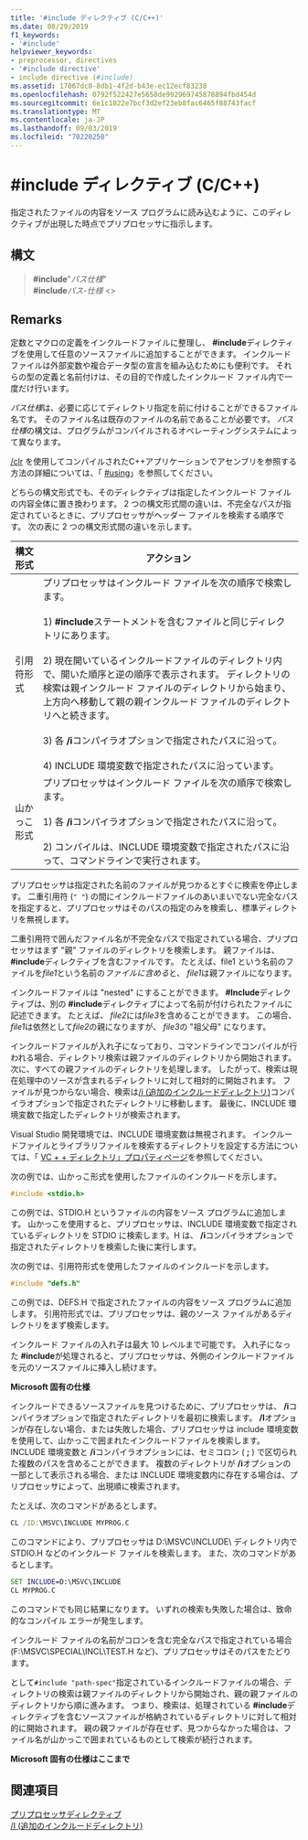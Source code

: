 ```yaml
---
title: '#include ディレクティブ (C/C++)'
ms.date: 08/29/2019
f1_keywords:
- '#include'
helpviewer_keywords:
- preprocessor, directives
- '#include directive'
- include directive (#include)
ms.assetid: 17067dc0-8db1-4f2d-b43e-ec12ecf83238
ms.openlocfilehash: 0792f522427e5658de992969745878894fbd454d
ms.sourcegitcommit: 6e1c1822e7bcf3d2ef23eb8fac6465f88743facf
ms.translationtype: MT
ms.contentlocale: ja-JP
ms.lasthandoff: 09/03/2019
ms.locfileid: "70220250"
---
```

# <a name="include-directive-cc"></a>#include ディレクティブ (C/C++)

指定されたファイルの内容をソース プログラムに読み込むように、このディレクティブが出現した時点でプリプロセッサに指示します。

## <a name="syntax"></a>構文

> **#include**"*パス仕様*" \
> **#include***パス-仕様* \<>

## <a name="remarks"></a>Remarks

定数とマクロの定義をインクルードファイルに整理し、 **#include**ディレクティブを使用して任意のソースファイルに追加することができます。 インクルード ファイルは外部変数や複合データ型の宣言を組み込むためにも便利です。 それらの型の定義と名前付けは、その目的で作成したインクルード ファイル内で一度だけ行います。

*パス仕様*は、必要に応じてディレクトリ指定を前に付けることができるファイル名です。 そのファイル名は既存のファイルの名前であることが必要です。 *パス仕様*の構文は、プログラムがコンパイルされるオペレーティングシステムによって異なります。

[/clr](../build/reference/clr-common-language-runtime-compilation.md) を使用してコンパイルされたC++アプリケーションでアセンブリを参照する方法の詳細については、「 [#using](../preprocessor/hash-using-directive-cpp.md)」を参照してください。

どちらの構文形式でも、そのディレクティブは指定したインクルード ファイルの内容全体に置き換わります。 2 つの構文形式間の違いは、不完全なパスが指定されているときに、プリプロセッサがヘッダー ファイルを検索する順序です。 次の表に 2 つの構文形式間の違いを示します。

|構文形式|アクション|
|---|------------|
|引用符形式|プリプロセッサはインクルード ファイルを次の順序で検索します。<br/><br/> 1) **#include**ステートメントを含むファイルと同じディレクトリにあります。<br/><br/> 2) 現在開いているインクルードファイルのディレクトリ内で、開いた順序と逆の順序で表示されます。 ディレクトリの検索は親インクルード ファイルのディレクトリから始まり、上方向へ移動して親の親インクルード ファイルのディレクトリへと続きます。<br/><br/> 3) 各 **/i**コンパイラオプションで指定されたパスに沿って。<br/><br/> 4) INCLUDE 環境変数で指定されたパスに沿っています。|
|山かっこ形式|プリプロセッサはインクルード ファイルを次の順序で検索します。<br/><br/> 1) 各 **/i**コンパイラオプションで指定されたパスに沿って。<br/><br/> 2) コンパイルは、INCLUDE 環境変数で指定されたパスに沿って、コマンドラインで実行されます。|

プリプロセッサは指定された名前のファイルが見つかるとすぐに検索を停止します。 二重引用符 (`" "`) の間にインクルードファイルのあいまいでない完全なパスを指定すると、プリプロセッサはそのパスの指定のみを検索し、標準ディレクトリを無視します。

二重引用符で囲んだファイル名が不完全なパスで指定されている場合、プリプロセッサはまず "親" ファイルのディレクトリを検索します。 親ファイルは、 **#include**ディレクティブを含むファイルです。 たとえば、file1 という名前のファイルを*file1*という名前の*ファイルに含める*と、 *file1*は親ファイルになります。

インクルードファイルは "nested" にすることができます。 **#Include**ディレクティブは、別の **#include**ディレクティブによって名前が付けられたファイルに記述できます。 たとえば、 *file2*には*file3*を含めることができます。 この場合、 *file1*は依然として*file2*の親になりますが、 *file3*の "祖父母" になります。

インクルードファイルが入れ子になっており、コマンドラインでコンパイルが行われる場合、ディレクトリ検索は親ファイルのディレクトリから開始されます。 次に、すべての親ファイルのディレクトリを処理します。 したがって、検索は現在処理中のソースが含まれるディレクトリに対して相対的に開始されます。 ファイルが見つからない場合、検索は[/i (追加のインクルードディレクトリ)](../build/reference/i-additional-include-directories.md)コンパイラオプションで指定されたディレクトリに移動します。 最後に、INCLUDE 環境変数で指定したディレクトリが検索されます。

Visual Studio 開発環境では、INCLUDE 環境変数は無視されます。 インクルードファイルとライブラリファイルを検索するディレクトリを設定する方法については、「 [VC + + ディレクトリ」プロパティページ](../build/reference/vcpp-directories-property-page.md)を参照してください。

次の例では、山かっこ形式を使用したファイルのインクルードを示します。

```C
#include <stdio.h>
```

この例では、STDIO.H というファイルの内容をソース プログラムに追加します。 山かっこを使用すると、プリプロセッサは、INCLUDE 環境変数で指定されているディレクトリを STDIO に検索します。H は、 **/i**コンパイラオプションで指定されたディレクトリを検索した後に実行します。

次の例では、引用符形式を使用したファイルのインクルードを示します。

```C
#include "defs.h"
```

この例では、DEFS.H で指定されたファイルの内容をソース プログラムに追加します。 引用符形式では、プリプロセッサは、親のソース ファイルがあるディレクトリをまず検索します。

インクルード ファイルの入れ子は最大 10 レベルまで可能です。 入れ子になった **#include**が処理されると、プリプロセッサは、外側のインクルードファイルを元のソースファイルに挿入し続けます。

**Microsoft 固有の仕様**

インクルードできるソースファイルを見つけるために、プリプロセッサは、 **/i**コンパイラオプションで指定されたディレクトリを最初に検索します。 **/I**オプションが存在しない場合、または失敗した場合、プリプロセッサは include 環境変数を使用して、山かっこで囲まれたインクルードファイルを検索します。 INCLUDE 環境変数と **/i**コンパイラオプションには、セミコロン ( **;** ) で区切られた複数のパスを含めることができます。 複数のディレクトリが **/i**オプションの一部として表示される場合、または INCLUDE 環境変数内に存在する場合は、プリプロセッサによって、出現順に検索されます。

たとえば、次のコマンドがあるとします。

```cmd
CL /ID:\MSVC\INCLUDE MYPROG.C
```

このコマンドにより、プリプロセッサは D:\MSVC\INCLUDE\ ディレクトリ内で STDIO.H などのインクルード ファイルを検索します。 また、次のコマンドがあるとします。

```cmd
SET INCLUDE=D:\MSVC\INCLUDE
CL MYPROG.C
```

このコマンドでも同じ結果になります。 いずれの検索も失敗した場合は、致命的なコンパイル エラーが発生します。

インクルード ファイルの名前がコロンを含む完全なパスで指定されている場合 (F:\MSVC\SPECIAL\INCL\TEST.H など)、プリプロセッサはそのパスをたどります。

として`#include "path-spec"`指定されているインクルードファイルの場合、ディレクトリの検索は親ファイルのディレクトリから開始され、親の親ファイルのディレクトリから順に進みます。 つまり、検索は、処理されている **#include**ディレクティブを含むソースファイルが格納されているディレクトリに対して相対的に開始されます。 親の親ファイルが存在せず、見つからなかった場合は、ファイル名が山かっこで囲まれているものとして検索が続行されます。

**Microsoft 固有の仕様はここまで**

## <a name="see-also"></a>関連項目

[プリプロセッサディレクティブ](../preprocessor/preprocessor-directives.md)\
[/I (追加のインクルードディレクトリ)](../build/reference/i-additional-include-directories.md)
